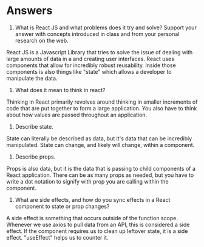 # Answers

1. What is React JS and what problems does it try and solve? Support your answer with concepts introduced in class and from your personal research on the web.

React JS is a Javascript Library that tries to solve the issue of dealing with large amounts of data in a and creating user interfaces. React uses components that allow for incredibly robust reusability. Inside those components is also things like "state" which allows a developer to manipulate the data.

1. What does it mean to think in react?

Thinking in React primarily revolves around thinking in smaller increments of code that are put together to form a large application. You also have to think about how values are passed throughout an application.

1. Describe state.

State can literally be described as data, but it's data that can be incredibly manipulated. State can change, and likely will change, within a component.

1. Describe props.

Props is also data, but it is the data that is passing to child components of a React application. There can be as many props as needed, but you have to write a dot notation to signify with prop you are calling within the component.

1. What are side effects, and how do you sync effects in a React component to state or prop changes?

A side effect is something that occurs outside of the function scope. Whenever we use axios to pull data from an API, this is considered a side effect. If the component requires us to clean up leftover state, it is a side effect. "useEffect" helps us to counter it.
